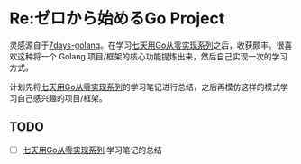 # Re:ゼロから始めるGo Project
灵感源自于[7days-golang](https://github.com/geektutu/7days-golang)。在学习[七天用Go从零实现系列](https://geektutu.com/post/gee.html)之后，收获颇丰。很喜欢这种将一个 Golang 项目/框架的核心功能提炼出来，然后自己实现一次的学习方式。

计划先将[七天用Go从零实现系列](https://geektutu.com/post/gee.html)的学习笔记进行总结，之后再模仿这样的模式学习自己感兴趣的项目/框架。





## TODO

- [ ] [七天用Go从零实现系列](https://geektutu.com/post/gee.html) 学习笔记的总结


